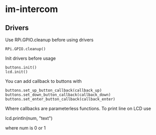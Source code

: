 im-intercom
===========

Drivers
-------
Use RPi.GPIO.cleanup before using drivers

    RPi.GPIO.cleanup()

Init drivers before usage

    buttons.init()
    lcd.init()

You can add callback to buttons with

    buttons.set_up_button_callback(callback_up)
    buttons.set_down_button_callback(callback_down)
    buttons.set_enter_button_callback(callback_enter)

Where callbacks are parameterless functions.
To print line on LCD use

   lcd.println(num, "text")

where num is 0 or 1
    
